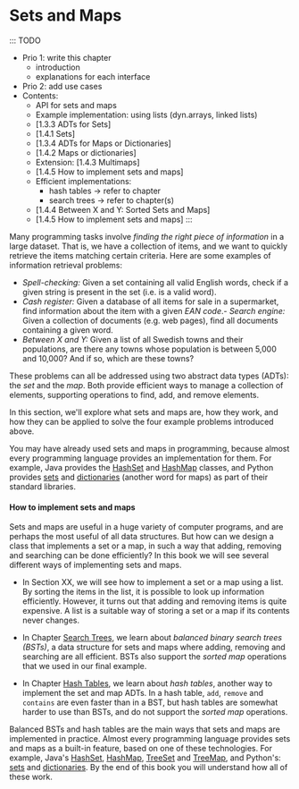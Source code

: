 
# Sets and Maps

::: TODO
- Prio 1: write this chapter
    - introduction
    - explanations for each interface
- Prio 2: add use cases
- Contents:
    - API for sets and maps
    - Example implementation: using lists (dyn.arrays, linked lists)
    - [1.3.3 ADTs for Sets]
    - [1.4.1 Sets]
    - [1.3.4 ADTs for Maps or Dictionaries]
    - [1.4.2 Maps or dictionaries]
    - Extension: [1.4.3 Multimaps]
    - [1.4.5 How to implement sets and maps]
    - Efficient implementations:
        - hash tables → refer to chapter
        - search trees → refer to chapter(s)
    - [1.4.4 Between X and Y: Sorted Sets and Maps]
    - [1.4.5 How to implement sets and maps]
:::

Many programming tasks involve *finding the right piece of information*
in a large dataset.
That is, we have a collection of items, and we want to quickly retrieve the items matching certain criteria.
Here are some examples of information retrieval problems:

-   *Spell-checking:* Given a set containing all valid English words,
    check if a given string is present in the set (i.e. is a valid
    word).
-   *Cash register:* Given a database of all items for sale in a supermarket, find information about the item with a given *EAN code*.-   *Search engine:* Given a collection of documents (e.g. web pages),
    find all documents containing a given word.
-   *Between X and Y:* Given a list of all Swedish towns and their populations, are there any towns whose population is between 5,000 and 10,000? And if so, which are these towns?

These problems can all be addressed using two abstract data types (ADTs):  the *set* and the *map*.
Both provide efficient ways to manage a collection of elements, supporting operations to find, add, and remove elements.

In this section, we'll explore what sets and maps are, how they work, and how they can be applied to solve the four example problems introduced above.

You may have already used sets and maps in programming, because almost
every programming language provides an implementation for them. For
example, Java provides the
[HashSet](https://docs.oracle.com/en/java/javase/11/docs/api/java.base/java/util/HashSet.html)
and
[HashMap](https://docs.oracle.com/en/java/javase/11/docs/api/java.base/java/util/HashMap.html)
classes, and Python provides
[sets](https://docs.python.org/3/tutorial/datastructures.html#sets) and
[dictionaries](https://docs.python.org/3/tutorial/datastructures.html#dictionaries)
(another word for maps) as part of their standard libraries.


#### How to implement sets and maps

Sets and maps are useful in a huge variety of computer programs, and are
perhaps the most useful of all data structures. But how can we design a
class that implements a set or a map, in such a way that adding,
removing and searching can be done efficiently? In this book we will see
several different ways of implementing sets and maps.

- In Section XX,
we will see how to implement a set or a map using a list. By
sorting the items in the list, it is possible to look up information
efficiently. However, it turns out that adding and removing items is
quite expensive. A list is a suitable way of storing a set or a map if
its contents never changes.

- In Chapter [Search Trees](#binary-search-trees), we learn about
*balanced binary search trees (BSTs)*, a data structure for sets and
maps where adding, removing and searching are all efficient. BSTs also
support the *sorted map* operations that we used in our final example.

- In Chapter [Hash Tables](#hashing), we learn about
*hash tables*, another way to implement the set and map ADTs. In a hash
table, `add`, `remove` and `contains` are even faster than in a BST, but
hash tables are somewhat harder to use than BSTs, and do not support the
*sorted map* operations.

Balanced BSTs and hash tables are the main ways that sets and maps are
implemented in practice. Almost every programming language provides sets
and maps as a built-in feature, based on one of these technologies. For
example, Java's
[HashSet](https://docs.oracle.com/en/java/javase/11/docs/api/java.base/java/util/HashSet.html),
[HashMap](https://docs.oracle.com/en/java/javase/11/docs/api/java.base/java/util/HashMap.html),
[TreeSet](https://docs.oracle.com/en/java/javase/11/docs/api/java.base/java/util/TreeSet.html)
and
[TreeMap](https://docs.oracle.com/en/java/javase/11/docs/api/java.base/java/util/TreeMap.html),
and Python's:
[sets](https://docs.python.org/3/tutorial/datastructures.html#sets) and
[dictionaries](https://docs.python.org/3/tutorial/datastructures.html#dictionaries).
By the end of this book you will understand how all of these work.
